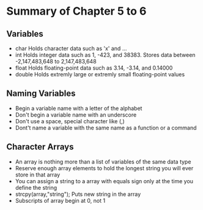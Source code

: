 # Summary of Chapter 5 to 6 

## Variables

- char Holds character data such as 'x' and ...
- int  Holds integer data such as 1, -423, and 38383. Stores data between -2,147,483,648 to 2,147,483,648
- float Holds floating-point data such as 3.14, -3.14, and 0.14000
- double Holds extremly large or extremly small floating-point values

## Naming Variables

- Begin a variable name with a letter of the alphabet
- Don't begin a variable name with an underscore
- Don't use a space, special character like (,)
- Dont't name a variable with the same name as a function or a command

## Character Arrays

- An array is nothing more than a list of variables of the same data type
- Reserve enough array elements to hold the longest string you will ever store in that array
- You can assign a string to a array with equals sign only at the time you define the string
- strcpy(array,"string"); Puts new string in the array
- Subscripts of array begin at 0, not 1
